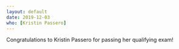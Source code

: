 ```yaml
---
layout: default
date: 2019-12-03
who: [Kristin Passero]
---
```


Congratulations to Kristin Passero for passing her qualifying exam!